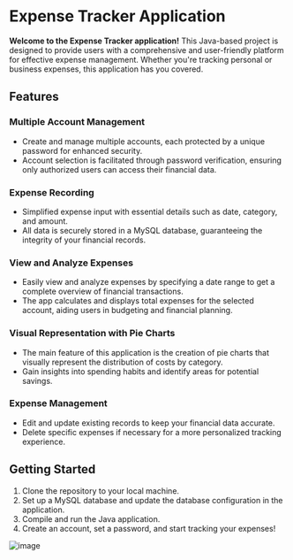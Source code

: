 # Expense Tracker Application

**Welcome to the Expense Tracker application!** This Java-based project is designed to provide users with a comprehensive and user-friendly platform for effective expense management. Whether you're tracking personal or business expenses, this application has you covered.

## Features

### Multiple Account Management
- Create and manage multiple accounts, each protected by a unique password for enhanced security.
- Account selection is facilitated through password verification, ensuring only authorized users can access their financial data.

### Expense Recording
- Simplified expense input with essential details such as date, category, and amount.
- All data is securely stored in a MySQL database, guaranteeing the integrity of your financial records.

### View and Analyze Expenses
- Easily view and analyze expenses by specifying a date range to get a complete overview of financial transactions.
- The app calculates and displays total expenses for the selected account, aiding users in budgeting and financial planning.

### Visual Representation with Pie Charts
- The main feature of this application is the creation of pie charts that visually represent the distribution of costs by category.
- Gain insights into spending habits and identify areas for potential savings.

### Expense Management
- Edit and update existing records to keep your financial data accurate.
- Delete specific expenses if necessary for a more personalized tracking experience.

## Getting Started

1. Clone the repository to your local machine.
2. Set up a MySQL database and update the database configuration in the application.
3. Compile and run the Java application.
4. Create an account, set a password, and start tracking your expenses!

![image](https://github.com/pratyushks/Expense-Tracker/assets/130221745/fb4f1a8a-e7aa-4540-a764-e95e3a92c0e8)

